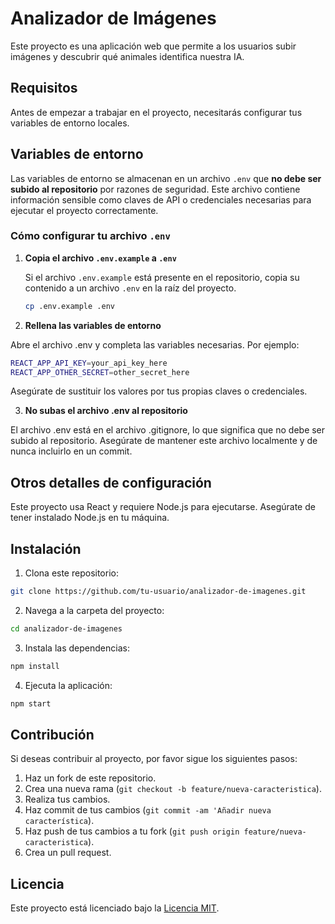 # Analizador de Imágenes

Este proyecto es una aplicación web que permite a los usuarios subir imágenes y descubrir qué animales identifica nuestra IA.

## Requisitos

Antes de empezar a trabajar en el proyecto, necesitarás configurar tus variables de entorno locales.

## Variables de entorno

Las variables de entorno se almacenan en un archivo `.env` que **no debe ser subido al repositorio** por razones de seguridad. Este archivo contiene información sensible como claves de API o credenciales necesarias para ejecutar el proyecto correctamente.

### Cómo configurar tu archivo `.env`

1. **Copia el archivo `.env.example` a `.env`**

   Si el archivo `.env.example` está presente en el repositorio, copia su contenido a un archivo `.env` en la raíz del proyecto.

   ```bash
   cp .env.example .env
   ```

2. **Rellena las variables de entorno**

Abre el archivo .env y completa las variables necesarias. Por ejemplo:

```bash
REACT_APP_API_KEY=your_api_key_here
REACT_APP_OTHER_SECRET=other_secret_here
```

Asegúrate de sustituir los valores por tus propias claves o credenciales.

3. **No subas el archivo .env al repositorio**

El archivo .env está en el archivo .gitignore, lo que significa que no debe ser subido al repositorio. Asegúrate de mantener este archivo localmente y de nunca incluirlo en un commit.

## Otros detalles de configuración

Este proyecto usa React y requiere Node.js para ejecutarse. Asegúrate de tener instalado Node.js en tu máquina.

## Instalación

1. Clona este repositorio:

```bash
git clone https://github.com/tu-usuario/analizador-de-imagenes.git
```

2. Navega a la carpeta del proyecto:

```bash
cd analizador-de-imagenes
```

3. Instala las dependencias:

```bash
npm install
```

4. Ejecuta la aplicación:

```bash
npm start
```

## Contribución
Si deseas contribuir al proyecto, por favor sigue los siguientes pasos:

1. Haz un fork de este repositorio.
2. Crea una nueva rama (`git checkout -b feature/nueva-caracteristica`).
3. Realiza tus cambios.
4. Haz commit de tus cambios (`git commit -am 'Añadir nueva característica`).
5. Haz push de tus cambios a tu fork (`git push origin feature/nueva-caracteristica`).
6. Crea un pull request.

## Licencia
Este proyecto está licenciado bajo la [Licencia MIT](LICENSE).
